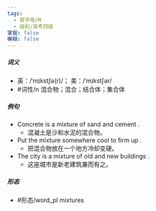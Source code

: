 ```yaml
---
tags:
  - 首字母/M
  - 级别/高考四级
掌握: false
模糊: false
---
```

##### 词义
- 英：/ˈmɪkstʃə(r)/； 美：/ˈmɪkstʃər/
- #词性/n  混合物；混合；结合体；集合体
##### 例句
- Concrete is a mixture of sand and cement .
	- 混凝土是沙和水泥的混合物。
- Put the mixture somewhere cool to firm up .
	- 把混合物放在一个地方冷却变硬。
- The city is a mixture of old and new buildings .
	- 这座城市是新老建筑兼而有之。
##### 形态
- #形态/word_pl mixtures
